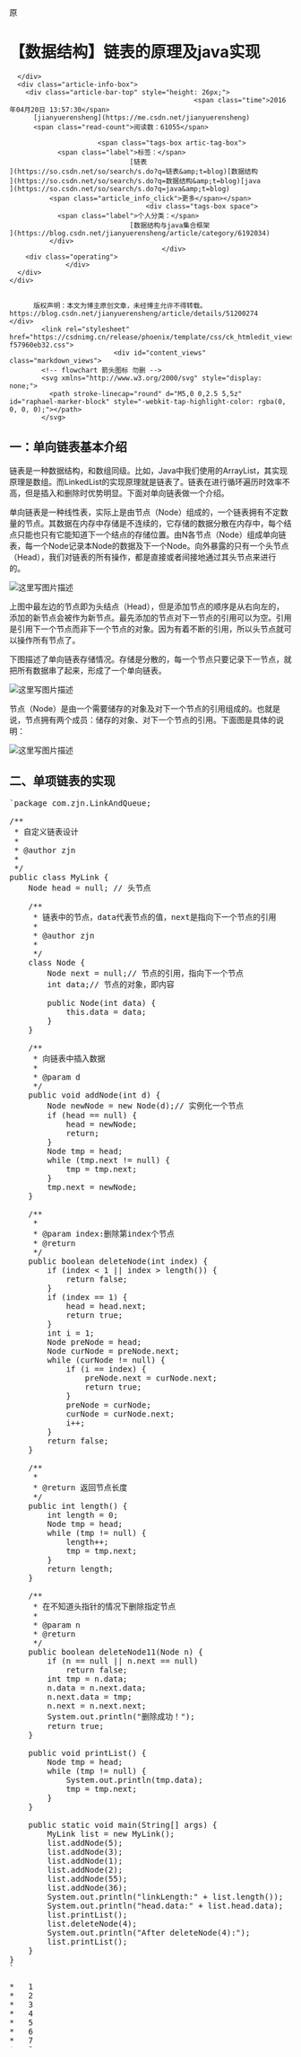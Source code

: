 <div class="blog-content-box">
  <div class="article-header-box">
    <div class="article-header">
      <div class="article-title-box">
        <span class="article-type type-1 float-left">原</span>        

# 【数据结构】链表的原理及java实现

      </div>
      <div class="article-info-box">
        <div class="article-bar-top" style="height: 26px;">
                                                  <span class="time">2016年04月20日 13:57:30</span>
          [jianyuerensheng](https://me.csdn.net/jianyuerensheng)
          <span class="read-count">阅读数：61055</span>

                          <span class="tags-box artic-tag-box">
                <span class="label">标签：</span>
                                  [链表                                    ](https://so.csdn.net/so/search/s.do?q=链表&amp;t=blog)[数据结构                                    ](https://so.csdn.net/so/search/s.do?q=数据结构&amp;t=blog)[java                                  ](https://so.csdn.net/so/search/s.do?q=java&amp;t=blog)
              <span class="article_info_click">更多</span></span>
                                      <div class="tags-box space">
                <span class="label">个人分类：</span>
                                  [数据结构与java集合框架                                  ](https://blog.csdn.net/jianyuerensheng/article/category/6192034)
              </div>
                                          </div>
        <div class="operating">
                  </div>
      </div>
    </div>
  </div>
  <article class="baidu_pl">
    <div id="article_content" class="article_content clearfix csdn-tracking-statistics" data-pid="blog" data-mod="popu_307" data-dsm="post" style="height: 3126px; overflow: hidden;">
              <div class="article-copyright">

          版权声明：本文为博主原创文章，未经博主允许不得转载。          https://blog.csdn.net/jianyuerensheng/article/details/51200274        </div>
            <link rel="stylesheet" href="https://csdnimg.cn/release/phoenix/template/css/ck_htmledit_views-f57960eb32.css">
                              <div id="content_views" class="markdown_views">
            <!-- flowchart 箭头图标 勿删 -->
            <svg xmlns="http://www.w3.org/2000/svg" style="display: none;">
              <path stroke-linecap="round" d="M5,0 0,2.5 5,5z" id="raphael-marker-block" style="-webkit-tap-highlight-color: rgba(0, 0, 0, 0);"></path>
            </svg>

## <a name="t0"></a>一：单向链表基本介绍

链表是一种数据结构，和数组同级。比如，Java中我们使用的ArrayList，其实现原理是数组。而LinkedList的实现原理就是链表了。链表在进行循环遍历时效率不高，但是插入和删除时优势明显。下面对单向链表做一个介绍。

单向链表是一种线性表，实际上是由节点（Node）组成的，一个链表拥有不定数量的节点。其数据在内存中存储是不连续的，它存储的数据分散在内存中，每个结点只能也只有它能知道下一个结点的存储位置。由N各节点（Node）组成单向链表，每一个Node记录本Node的数据及下一个Node。向外暴露的只有一个头节点（Head），我们对链表的所有操作，都是直接或者间接地通过其头节点来进行的。 

![这里写图片描述](https://img-blog.csdn.net/20160420141138723) 

上图中最左边的节点即为头结点（Head），但是添加节点的顺序是从右向左的，添加的新节点会被作为新节点。最先添加的节点对下一节点的引用可以为空。引用是引用下一个节点而非下一个节点的对象。因为有着不断的引用，所以头节点就可以操作所有节点了。 

 下图描述了单向链表存储情况。存储是分散的，每一个节点只要记录下一节点，就把所有数据串了起来，形成了一个单向链表。 

![这里写图片描述](https://img-blog.csdn.net/20160420134010570) 

节点（Node）是由一个需要储存的对象及对下一个节点的引用组成的。也就是说，节点拥有两个成员：储存的对象、对下一个节点的引用。下面图是具体的说明：

![这里写图片描述](https://img-blog.csdn.net/20160420134000174)

## <a name="t1"></a>二、单项链表的实现

<pre class="prettyprint" name="code">`<span class="hljs-keyword">package</span> com.zjn.LinkAndQueue;

<span class="hljs-javadoc">/**
 * 自定义链表设计
 * 
 *<span class="hljs-javadoctag"> @author</span> zjn
 *
 */</span>
<span class="hljs-keyword">public</span> <span class="hljs-class"><span class="hljs-keyword">class</span> <span class="hljs-title">MyLink</span> {</span>
    Node head = <span class="hljs-keyword">null</span>; <span class="hljs-comment">// 头节点</span>

    <span class="hljs-javadoc">/**
     * 链表中的节点，data代表节点的值，next是指向下一个节点的引用
     * 
     *<span class="hljs-javadoctag"> @author</span> zjn
     *
     */</span>
    class Node {
        Node next = <span class="hljs-keyword">null</span>;<span class="hljs-comment">// 节点的引用，指向下一个节点</span>
        <span class="hljs-keyword">int</span> data;<span class="hljs-comment">// 节点的对象，即内容</span>

        <span class="hljs-keyword">public</span> <span class="hljs-title">Node</span>(<span class="hljs-keyword">int</span> data) {
            <span class="hljs-keyword">this</span>.data = data;
        }
    }

    <span class="hljs-javadoc">/**
     * 向链表中插入数据
     * 
     *<span class="hljs-javadoctag"> @param</span> d
     */</span>
    <span class="hljs-keyword">public</span> <span class="hljs-keyword">void</span> <span class="hljs-title">addNode</span>(<span class="hljs-keyword">int</span> d) {
        Node newNode = <span class="hljs-keyword">new</span> Node(d);<span class="hljs-comment">// 实例化一个节点</span>
        <span class="hljs-keyword">if</span> (head == <span class="hljs-keyword">null</span>) {
            head = newNode;
            <span class="hljs-keyword">return</span>;
        }
        Node tmp = head;
        <span class="hljs-keyword">while</span> (tmp.next != <span class="hljs-keyword">null</span>) {
            tmp = tmp.next;
        }
        tmp.next = newNode;
    }

    <span class="hljs-javadoc">/**
     * 
     *<span class="hljs-javadoctag"> @param</span> index:删除第index个节点
     *<span class="hljs-javadoctag"> @return</span>
     */</span>
    <span class="hljs-keyword">public</span> <span class="hljs-keyword">boolean</span> <span class="hljs-title">deleteNode</span>(<span class="hljs-keyword">int</span> index) {
        <span class="hljs-keyword">if</span> (index &lt; <span class="hljs-number">1</span> || index &gt; length()) {
            <span class="hljs-keyword">return</span> <span class="hljs-keyword">false</span>;
        }
        <span class="hljs-keyword">if</span> (index == <span class="hljs-number">1</span>) {
            head = head.next;
            <span class="hljs-keyword">return</span> <span class="hljs-keyword">true</span>;
        }
        <span class="hljs-keyword">int</span> i = <span class="hljs-number">1</span>;
        Node preNode = head;
        Node curNode = preNode.next;
        <span class="hljs-keyword">while</span> (curNode != <span class="hljs-keyword">null</span>) {
            <span class="hljs-keyword">if</span> (i == index) {
                preNode.next = curNode.next;
                <span class="hljs-keyword">return</span> <span class="hljs-keyword">true</span>;
            }
            preNode = curNode;
            curNode = curNode.next;
            i++;
        }
        <span class="hljs-keyword">return</span> <span class="hljs-keyword">false</span>;
    }

    <span class="hljs-javadoc">/**
     * 
     *<span class="hljs-javadoctag"> @return</span> 返回节点长度
     */</span>
    <span class="hljs-keyword">public</span> <span class="hljs-keyword">int</span> <span class="hljs-title">length</span>() {
        <span class="hljs-keyword">int</span> length = <span class="hljs-number">0</span>;
        Node tmp = head;
        <span class="hljs-keyword">while</span> (tmp != <span class="hljs-keyword">null</span>) {
            length++;
            tmp = tmp.next;
        }
        <span class="hljs-keyword">return</span> length;
    }

    <span class="hljs-javadoc">/**
     * 在不知道头指针的情况下删除指定节点
     * 
     *<span class="hljs-javadoctag"> @param</span> n
     *<span class="hljs-javadoctag"> @return</span>
     */</span>
    <span class="hljs-keyword">public</span> <span class="hljs-keyword">boolean</span> <span class="hljs-title">deleteNode11</span>(Node n) {
        <span class="hljs-keyword">if</span> (n == <span class="hljs-keyword">null</span> || n.next == <span class="hljs-keyword">null</span>)
            <span class="hljs-keyword">return</span> <span class="hljs-keyword">false</span>;
        <span class="hljs-keyword">int</span> tmp = n.data;
        n.data = n.next.data;
        n.next.data = tmp;
        n.next = n.next.next;
        System.out.println(<span class="hljs-string">"删除成功！"</span>);
        <span class="hljs-keyword">return</span> <span class="hljs-keyword">true</span>;
    }

    <span class="hljs-keyword">public</span> <span class="hljs-keyword">void</span> <span class="hljs-title">printList</span>() {
        Node tmp = head;
        <span class="hljs-keyword">while</span> (tmp != <span class="hljs-keyword">null</span>) {
            System.out.println(tmp.data);
            tmp = tmp.next;
        }
    }

    <span class="hljs-keyword">public</span> <span class="hljs-keyword">static</span> <span class="hljs-keyword">void</span> <span class="hljs-title">main</span>(String[] args) {
        MyLink list = <span class="hljs-keyword">new</span> MyLink();
        list.addNode(<span class="hljs-number">5</span>);
        list.addNode(<span class="hljs-number">3</span>);
        list.addNode(<span class="hljs-number">1</span>);
        list.addNode(<span class="hljs-number">2</span>);
        list.addNode(<span class="hljs-number">55</span>);
        list.addNode(<span class="hljs-number">36</span>);
        System.out.println(<span class="hljs-string">"linkLength:"</span> + list.length());
        System.out.println(<span class="hljs-string">"head.data:"</span> + list.head.data);
        list.printList();
        list.deleteNode(<span class="hljs-number">4</span>);
        System.out.println(<span class="hljs-string">"After deleteNode(4):"</span>);
        list.printList();
    }
}
<div class="hljs-button {2}" data-title="复制"></div>`

*   1
*   2
*   3
*   4
*   5
*   6
*   7
*   8
*   9
*   10
*   11
*   12
*   13
*   14
*   15
*   16
*   17
*   18
*   19
*   20
*   21
*   22
*   23
*   24
*   25
*   26
*   27
*   28
*   29
*   30
*   31
*   32
*   33
*   34
*   35
*   36
*   37
*   38
*   39
*   40
*   41
*   42
*   43
*   44
*   45
*   46
*   47
*   48
*   49
*   50
*   51
*   52
*   53
*   54
*   55
*   56
*   57
*   58
*   59
*   60
*   61
*   62
*   63
*   64
*   65
*   66
*   67
*   68
*   69
*   70
*   71
*   72
*   73
*   74
*   75
*   76
*   77
*   78
*   79
*   80
*   81
*   82
*   83
*   84
*   85
*   86
*   87
*   88
*   89
*   90
*   91
*   92
*   93
*   94
*   95
*   96
*   97
*   98
*   99
*   100
*   101
*   102
*   103
*   104
*   105
*   106
*   107
*   108
*   109
*   110
*   111
*   112
*   113
*   114
*   115
*   116
*   117
*   118
*   119
*   120
*   121
*   122
*   123
*   124
*   125
*   126
*   127
*   128</pre>

## <a name="t2"></a>三、链表相关的常用操作实现方法

**1. 链表反转**

<pre class="prettyprint" name="code">`<span class="hljs-javadoc">/**
     * 链表反转
     * 
     *<span class="hljs-javadoctag"> @param</span> head
     *<span class="hljs-javadoctag"> @return</span>
     */</span>
    <span class="hljs-keyword">public</span> Node <span class="hljs-title">ReverseIteratively</span>(Node head) {
        Node pReversedHead = head;
        Node pNode = head;
        Node pPrev = <span class="hljs-keyword">null</span>;
        <span class="hljs-keyword">while</span> (pNode != <span class="hljs-keyword">null</span>) {
            Node pNext = pNode.next;
            <span class="hljs-keyword">if</span> (pNext == <span class="hljs-keyword">null</span>) {
                pReversedHead = pNode;
            }
            pNode.next = pPrev;
            pPrev = pNode;
            pNode = pNext;
        }
        <span class="hljs-keyword">this</span>.head = pReversedHead;
        <span class="hljs-keyword">return</span> <span class="hljs-keyword">this</span>.head;
    }<div class="hljs-button {2}" data-title="复制"></div>`

*   1
*   2
*   3
*   4
*   5
*   6
*   7
*   8
*   9
*   10
*   11
*   12
*   13
*   14
*   15
*   16
*   17
*   18
*   19
*   20
*   21
*   22</pre>

**2. 查找单链表的中间节点**

采用快慢指针的方式查找单链表的中间节点，快指针一次走两步，慢指针一次走一步，当快指针走完时，慢指针刚好到达中间节点。

<pre class="prettyprint" name="code">`<span class="hljs-javadoc">/**
     * 查找单链表的中间节点
     * 
     *<span class="hljs-javadoctag"> @param</span> head
     *<span class="hljs-javadoctag"> @return</span>
     */</span>
    <span class="hljs-keyword">public</span> Node <span class="hljs-title">SearchMid</span>(Node head) {
        Node p = <span class="hljs-keyword">this</span>.head, q = <span class="hljs-keyword">this</span>.head;
        <span class="hljs-keyword">while</span> (p != <span class="hljs-keyword">null</span> &amp;&amp; p.next != <span class="hljs-keyword">null</span> &amp;&amp; p.next.next != <span class="hljs-keyword">null</span>) {
            p = p.next.next;
            q = q.next;
        }
        System.out.println(<span class="hljs-string">"Mid:"</span> + q.data);
        <span class="hljs-keyword">return</span> q;
    }<div class="hljs-button {2}" data-title="复制"></div>`

*   1
*   2
*   3
*   4
*   5
*   6
*   7
*   8
*   9
*   10
*   11
*   12
*   13
*   14
*   15</pre>

**3.  查找倒数第k个元素**

采用两个指针P1,P2，P1先前移K步，然后P1、P2同时移动，当p1移动到尾部时，P2所指位置的元素即倒数第k个元素 。

<pre class="prettyprint" name="code">`<span class="hljs-javadoc">/**
     * 查找倒数 第k个元素
     * 
     *<span class="hljs-javadoctag"> @param</span> head
     *<span class="hljs-javadoctag"> @param</span> k
     *<span class="hljs-javadoctag"> @return</span>
     */</span>
    <span class="hljs-keyword">public</span> Node <span class="hljs-title">findElem</span>(Node head, <span class="hljs-keyword">int</span> k) {
        <span class="hljs-keyword">if</span> (k &lt; <span class="hljs-number">1</span> || k &gt; <span class="hljs-keyword">this</span>.length()) {
            <span class="hljs-keyword">return</span> <span class="hljs-keyword">null</span>;
        }
        Node p1 = head;
        Node p2 = head;
        <span class="hljs-keyword">for</span> (<span class="hljs-keyword">int</span> i = <span class="hljs-number">0</span>; i &lt; k; i++)<span class="hljs-comment">// 前移k步</span>
            p1 = p1.next;
        <span class="hljs-keyword">while</span> (p1 != <span class="hljs-keyword">null</span>) {
            p1 = p1.next;
            p2 = p2.next;
        }
        <span class="hljs-keyword">return</span> p2;
    }<div class="hljs-button {2}" data-title="复制"></div>`

*   1
*   2
*   3
*   4
*   5
*   6
*   7
*   8
*   9
*   10
*   11
*   12
*   13
*   14
*   15
*   16
*   17
*   18
*   19
*   20
*   21</pre>

**4. 对链表进行排序**

<pre class="prettyprint" name="code">`<span class="hljs-javadoc">/**
     * 排序
     * 
     *<span class="hljs-javadoctag"> @return</span>
     */</span>
    <span class="hljs-keyword">public</span> Node <span class="hljs-title">orderList</span>() {
        Node nextNode = <span class="hljs-keyword">null</span>;
        <span class="hljs-keyword">int</span> tmp = <span class="hljs-number">0</span>;
        Node curNode = head;
        <span class="hljs-keyword">while</span> (curNode.next != <span class="hljs-keyword">null</span>) {
            nextNode = curNode.next;
            <span class="hljs-keyword">while</span> (nextNode != <span class="hljs-keyword">null</span>) {
                <span class="hljs-keyword">if</span> (curNode.data &gt; nextNode.data) {
                    tmp = curNode.data;
                    curNode.data = nextNode.data;
                    nextNode.data = tmp;
                }
                nextNode = nextNode.next;
            }
            curNode = curNode.next;
        }
        <span class="hljs-keyword">return</span> head;
    }<div class="hljs-button {2}" data-title="复制"></div>`

*   1
*   2
*   3
*   4
*   5
*   6
*   7
*   8
*   9
*   10
*   11
*   12
*   13
*   14
*   15
*   16
*   17
*   18
*   19
*   20
*   21
*   22
*   23</pre>

**5. 删除链表中的重复节点**

<pre class="prettyprint" name="code">`<span class="hljs-javadoc">/**
     * 删除重复节点
     */</span>
    <span class="hljs-keyword">public</span> <span class="hljs-keyword">void</span> <span class="hljs-title">deleteDuplecate</span>(Node head) {
        Node p = head;
        <span class="hljs-keyword">while</span> (p != <span class="hljs-keyword">null</span>) {
            Node q = p;
            <span class="hljs-keyword">while</span> (q.next != <span class="hljs-keyword">null</span>) {
                <span class="hljs-keyword">if</span> (p.data == q.next.data) {
                    q.next = q.next.next;
                } <span class="hljs-keyword">else</span>
                    q = q.next;
            }
            p = p.next;
        }

    }<div class="hljs-button {2}" data-title="复制"></div>`

*   1
*   2
*   3
*   4
*   5
*   6
*   7
*   8
*   9
*   10
*   11
*   12
*   13
*   14
*   15
*   16
*   17</pre>

**6. 从尾到头输出单链表，采用递归方式实现**

<pre class="prettyprint" name="code">`<span class="hljs-javadoc">/**
     * 从尾到头输出单链表，采用递归方式实现
     * 
     *<span class="hljs-javadoctag"> @param</span> pListHead
     */</span>
    <span class="hljs-keyword">public</span> <span class="hljs-keyword">void</span> <span class="hljs-title">printListReversely</span>(Node pListHead) {
        <span class="hljs-keyword">if</span> (pListHead != <span class="hljs-keyword">null</span>) {
            printListReversely(pListHead.next);
            System.out.println(<span class="hljs-string">"printListReversely:"</span> + pListHead.data);
        }
    }<div class="hljs-button {2}" data-title="复制"></div>`

*   1
*   2
*   3
*   4
*   5
*   6
*   7
*   8
*   9
*   10
*   11</pre>

**7. 判断链表是否有环，有环情况下找出环的入口节点**

<pre class="prettyprint" name="code">`<span class="hljs-javadoc">/**
     * 判断链表是否有环，单向链表有环时，尾节点相同
     * 
     *<span class="hljs-javadoctag"> @param</span> head
     *<span class="hljs-javadoctag"> @return</span>
     */</span>
    <span class="hljs-keyword">public</span> <span class="hljs-keyword">boolean</span> <span class="hljs-title">IsLoop</span>(Node head) {
        Node fast = head, slow = head;
        <span class="hljs-keyword">if</span> (fast == <span class="hljs-keyword">null</span>) {
            <span class="hljs-keyword">return</span> <span class="hljs-keyword">false</span>;
        }
        <span class="hljs-keyword">while</span> (fast != <span class="hljs-keyword">null</span> &amp;&amp; fast.next != <span class="hljs-keyword">null</span>) {
            fast = fast.next.next;
            slow = slow.next;
            <span class="hljs-keyword">if</span> (fast == slow) {
                System.out.println(<span class="hljs-string">"该链表有环"</span>);
                <span class="hljs-keyword">return</span> <span class="hljs-keyword">true</span>;
            }
        }
        <span class="hljs-keyword">return</span> !(fast == <span class="hljs-keyword">null</span> || fast.next == <span class="hljs-keyword">null</span>);
    }

    <span class="hljs-javadoc">/**
     * 找出链表环的入口
     * 
     *<span class="hljs-javadoctag"> @param</span> head
     *<span class="hljs-javadoctag"> @return</span>
     */</span>
    <span class="hljs-keyword">public</span> Node <span class="hljs-title">FindLoopPort</span>(Node head) {
        Node fast = head, slow = head;
        <span class="hljs-keyword">while</span> (fast != <span class="hljs-keyword">null</span> &amp;&amp; fast.next != <span class="hljs-keyword">null</span>) {
            slow = slow.next;
            fast = fast.next.next;
            <span class="hljs-keyword">if</span> (slow == fast)
                <span class="hljs-keyword">break</span>;
        }
        <span class="hljs-keyword">if</span> (fast == <span class="hljs-keyword">null</span> || fast.next == <span class="hljs-keyword">null</span>)
            <span class="hljs-keyword">return</span> <span class="hljs-keyword">null</span>;
        slow = head;
        <span class="hljs-keyword">while</span> (slow != fast) {
            slow = slow.next;
            fast = fast.next;
        }
        <span class="hljs-keyword">return</span> slow;
    }
<div class="hljs-button {2}" data-title="复制"></div>`

*   1
*   2
*   3
*   4
*   5
*   6
*   7
*   8
*   9
*   10
*   11
*   12
*   13
*   14
*   15
*   16
*   17
*   18
*   19
*   20
*   21
*   22
*   23
*   24
*   25
*   26
*   27
*   28
*   29
*   30
*   31
*   32
*   33
*   34
*   35
*   36
*   37
*   38
*   39
*   40
*   41
*   42
*   43
*   44
*   45
*   46</pre>          </div>
          <link href="https://csdnimg.cn/release/phoenix/mdeditor/markdown_views-258a4616f7.css" rel="stylesheet">
                  </div>
  </article>
</div>
